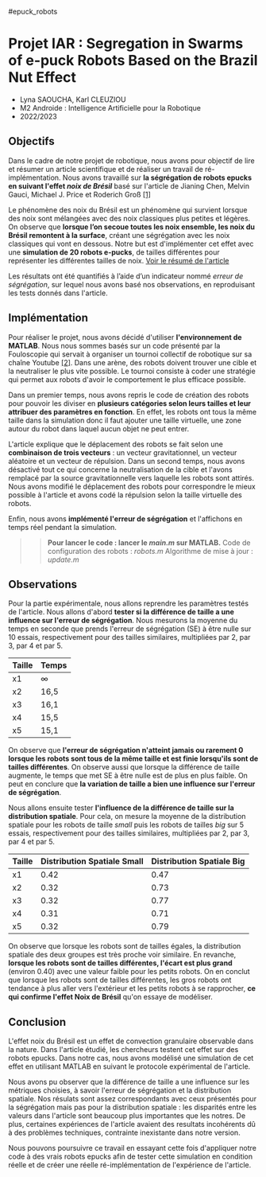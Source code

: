 #epuck_robots
# Projet IAR : Segregation in Swarms of e-puck Robots Based on the Brazil Nut Effect

- Lyna SAOUCHA, Karl CLEUZIOU
- M2 Androide : Intelligence Artificielle pour la Robotique
- 2022/2023

## Objectifs

Dans le cadre de notre projet de robotique, nous avons pour objectif de lire et résumer un article scientifique et de réaliser un travail de ré-implémentation. Nous avons travaillé sur **la ségrégation de robots epucks en suivant l'effet *noix de Brésil*** basé sur l'article de Jianing Chen, Melvin Gauci, Michael J. Price et Roderich Groß [[1]](https://www.ifaamas.org/Proceedings/aamas2012/papers/4A_4.pdf)

Le phénomène des noix du Brésil est un phénomène qui survient lorsque des noix sont mélangées avec des noix classiques plus petites et légères. On observe que **lorsque l’on secoue toutes les noix ensemble, les noix du Brésil remontent à la surface**, créant une ségrégation avec les noix classiques qui vont en dessous. Notre but est d'implémenter cet effet avec une **simulation de 20 robots e-pucks**, de tailles différentes pour représenter les différentes tailles de noix. [Voir le résumé de l'article](https://github.com/yashii19/epuck_robots/blob/main/resume_article.pdf)

Les résultats ont été quantifiés à l’aide d’un indicateur nommé *erreur de ségrégation*, sur lequel nous avons basé nos observations, en reproduisant les tests donnés dans l'article.


## Implémentation

Pour réaliser le projet, nous avons décidé d'utiliser **l'environnement de MATLAB**. Nous nous sommes basés sur un code présenté par la Fouloscopie qui servait à organiser un tournoi collectif de robotique sur sa chaîne Youtube [[2]](https://www.youtube.com/watch?v=5CaVhGTG8eA&ab_channel=Fouloscopie). Dans une arène, des robots doivent trouver une cible et la neutraliser le plus vite possible. Le tournoi consiste à coder une stratégie qui permet aux robots d'avoir le comportement le plus efficace possible. 

Dans un premier temps, nous avons repris le code de création des robots pour pouvoir les diviser en **plusieurs catégories selon leurs tailles et leur attribuer  des paramètres en fonction**. En effet, les robots ont tous la même taille dans la simulation donc il faut ajouter une taille virtuelle, une zone autour du robot dans laquel aucun objet ne peut entrer.

L'article explique que le déplacement des robots se fait selon une **combinaison de trois vecteurs** : un vecteur gravitationnel, un vecteur aléatoire et un vecteur de répulsion. Dans un second temps, nous avons désactivé tout ce qui concerne la neutralisation de la cible et l'avons remplacé par la source gravitationnelle vers laquelle les robots sont attirés. Nous avons modifié le déplacement des robots pour correspondre le mieux possible à l'article et avons codé la répulsion selon la taille virtuelle des robots.

Enfin, nous avons **implémenté l'erreur de ségrégation** et l'affichons en temps réel pendant la simulation. 

> > **Pour lancer le code : lancer le *main.m* sur MATLAB.**
> > Code de configuration des robots : *robots.m*
> > Algorithme de mise à jour : *update.m*

## Observations

Pour la partie expérimentale, nous allons reprendre les paramètres testés de l'article. Nous allons d'abord **tester si la différence de taille a une influence sur l'erreur de ségrégation**. Nous mesurons la moyenne du temps en seconde que prends l'erreur de ségrégation (SE) à être nulle sur 10 essais, respectivement pour des tailles similaires, multipliées par 2, par 3, par 4 et par 5.


| Taille | Temps  |
| ------ | ------ |
| x1     |  ∞     | 
| x2     | 16,5   | 
| x3     |  16,1     |
| x4     | 15,5   |
| x5     |  15,1     |

On observe que **l'erreur de ségrégation n'atteint jamais ou rarement 0 lorsque les robots sont tous de la même taille et est finie lorsqu'ils sont de tailles différentes**. On observe aussi que lorsque la différence de taille augmente, le temps que met SE à être nulle est de plus en plus faible. On peut en conclure que **la variation de taille a bien une influence sur l'erreur de ségrégation**.

Nous allons ensuite tester **l'influence de la différence de taille sur la distribution spatiale**. Pour cela, on mesure la moyenne de la distribution spatiale pour les robots de taille *small* puis les robots de tailles *big* sur 5 essais, respectivement pour des tailles similaires, multipliées par 2, par 3, par 4 et par 5.

| Taille | Distribution Spatiale Small  | Distribution Spatiale Big |
| ------ | ------ |----- |
| x1     |   0.42 | 0.47 |
| x2     | 0.32   | 0.73 |
| x3     | 0.32   | 0.77 |
| x4     |  0.31  | 0.71 |
| x5     |   0.32 | 0.79 |


On observe que lorsque les robots sont de tailles égales, la distribution spatiale des deux groupes est très proche voir similaire. En revanche, **lorsque les robots sont de tailles différentes, l'écart est plus grand** (environ 0.40) avec une valeur faible pour les petits robots. On en conclut que lorsque les robots sont de tailles différentes, les gros robots ont tendance à plus aller vers l'extérieur et les petits robots à se rapprocher, **ce qui confirme l'effet Noix de Brésil** qu'on essaye de modéliser.

## Conclusion

L'effet noix du Brésil est un effet de convection granulaire observable dans la nature. Dans l'article étudié, les chercheurs testent cet effet sur des robots epucks. Dans notre cas, nous avons modélisé une simulation de cet effet en utilisant MATLAB en suivant le protocole expérimental de l'article. 

Nous avons pu observer que la différence de taille a une influence sur les métriques choisies, à savoir l'erreur de ségrégation et la distribution spatiale. Nos résulats sont assez correspondants avec ceux présentés pour la ségrégation mais pas pour la distribution spatiale : les disparités entre les valeurs dans l'article sont beaucoup plus importantes que les notres. De plus, certaines expériences de l'article avaient des resultats incohérents dû à des problèmes techniques, contrainte inexistante dans notre version.

Nous pouvons poursuivre ce travail en essayant cette fois d'appliquer notre code à des vrais robots epucks afin de tester cette simulation en condition réelle et de créer une réelle ré-implémentation de l'expérience de l'article.
